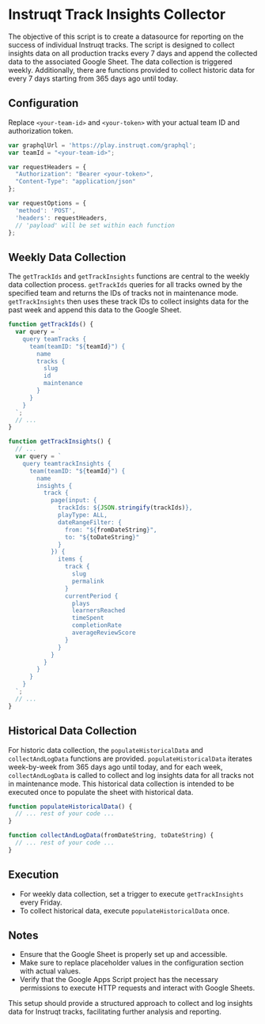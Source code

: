 # Instruqt Track Insights Collector

The objective of this script is to create a datasource for reporting on the success of individual Instruqt tracks. The script is designed to collect insights data on all production tracks every 7 days and append the collected data to the associated Google Sheet. The data collection is triggered weekly. Additionally, there are functions provided to collect historic data for every 7 days starting from 365 days ago until today.

## Configuration
Replace `<your-team-id>` and `<your-token>` with your actual team ID and authorization token.
```javascript
var graphqlUrl = 'https://play.instruqt.com/graphql';
var teamId = "<your-team-id>";

var requestHeaders = {
  "Authorization": "Bearer <your-token>",
  "Content-Type": "application/json"
};

var requestOptions = {
  'method': 'POST',
  'headers': requestHeaders,
  // 'payload' will be set within each function
};
```

## Weekly Data Collection
The `getTrackIds` and `getTrackInsights` functions are central to the weekly data collection process. `getTrackIds` queries for all tracks owned by the specified team and returns the IDs of tracks not in maintenance mode. `getTrackInsights` then uses these track IDs to collect insights data for the past week and append this data to the Google Sheet.

```javascript
function getTrackIds() {
  var query = `
    query teamTracks {
      team(teamID: "${teamId}") {
        name
        tracks {
          slug
          id
          maintenance
        }
      }
    }
  `;
  // ...
}
```

```javascript
function getTrackInsights() {
  // ... 
  var query = `
    query teamtrackInsights {
      team(teamID: "${teamId}") {
        name
        insights {
          track {
            page(input: {
              trackIds: ${JSON.stringify(trackIds)},
              playType: ALL,
              dateRangeFilter: {
                from: "${fromDateString}",
                to: "${toDateString}"
              }
            }) {
              items {
                track {
                  slug
                  permalink
                }
                currentPeriod {
                  plays
                  learnersReached
                  timeSpent
                  completionRate
                  averageReviewScore
                }
              }
            }
          }
        }
      }
    }
  `;
  // ...
}
```

## Historical Data Collection
For historic data collection, the `populateHistoricalData` and `collectAndLogData` functions are provided. `populateHistoricalData` iterates week-by-week from 365 days ago until today, and for each week, `collectAndLogData` is called to collect and log insights data for all tracks not in maintenance mode. This historical data collection is intended to be executed once to populate the sheet with historical data.

```javascript
function populateHistoricalData() {
  // ... rest of your code ...
}

function collectAndLogData(fromDateString, toDateString) {
  // ... rest of your code ...
}
```

## Execution
- For weekly data collection, set a trigger to execute `getTrackInsights` every Friday.
- To collect historical data, execute `populateHistoricalData` once.

## Notes
- Ensure that the Google Sheet is properly set up and accessible.
- Make sure to replace placeholder values in the configuration section with actual values.
- Verify that the Google Apps Script project has the necessary permissions to execute HTTP requests and interact with Google Sheets.

This setup should provide a structured approach to collect and log insights data for Instruqt tracks, facilitating further analysis and reporting.